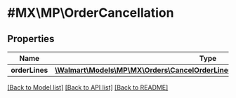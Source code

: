 # #MX\MP\OrderCancellation

## Properties

Name | Type | Description | Notes
------------ | ------------- | ------------- | -------------
**orderLines** | [**\Walmart\Models\MP\MX\Orders\CancelOrderLinesRequestOrderCancellationOrderLines**](CancelOrderLinesRequestOrderCancellationOrderLines.md) |  | [optional]


[[Back to Model list]](../) [[Back to API list]](../../Api/MX/MP) [[Back to README]](../../README.md)
